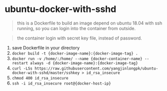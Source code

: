 # ubuntu-docker-with-sshd
> this is a Dockerfile to build an image depend on ubuntu 18.04 with ssh running, so you can login into the container from outside.

> the container login with secret key file, instead of password.
1. save Dockerfile in your directory
2. ```docker build -t {docker-image-name}:{docker-image-tag} .```
3. ```docker run -v /home/:/home/ --name {docker-container-name} --restart always -d {docker-image-name}:{docker-image-tag}```
4. ```curl -LSs https://raw.githubusercontent.com/yangjinlongpk/ubuntu-docker-with-sshd/master/sshkey > id_rsa_insecure```
5. ```chmod 400 id_rsa_insecure```
6. ```ssh -i id_rsa_insecure root@{docker-host-ip}```
